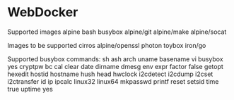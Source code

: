 # WebDocker

Supported images
alpine
bash
busybox
alpine/git
alpine/make
alpine/socat

Images to be supported
cirros
alpine/openssl
photon
toybox
iron/go


Supported busybox commands:
sh
ash
arch
uname
basename
vi
busybox
yes
cryptpw
bc
cal
clear
date
dirname
dmesg
env
expr
factor
false
getopt
hexedit
hostid
hostname
hush
head
hwclock
i2cdetect
i2cdump
i2cset
i2ctransfer
id
ip
ipcalc
linux32
linux64
mkpasswd
printf
reset
setsid
time
true
uptime
yes
